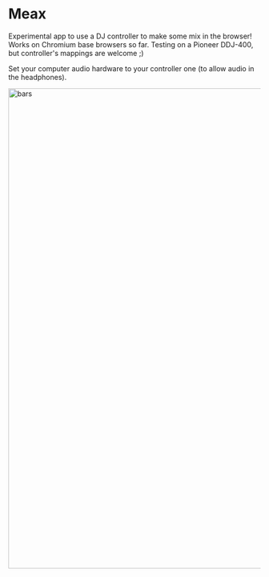 # Meax
Experimental app to use a DJ controller to make some mix in the browser!
Works on Chromium base browsers so far. Testing on a Pioneer DDJ-400, but controller's mappings are welcome ;)

Set your computer audio hardware to your controller one (to allow audio in the headphones).

<p>
  <img src="/assets/demo/Screenshot.png" width="960" alt="bars" />
</p>
